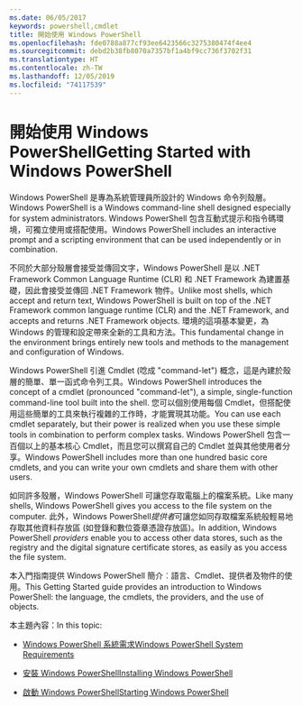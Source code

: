 ```yaml
---
ms.date: 06/05/2017
keywords: powershell,cmdlet
title: 開始使用 Windows PowerShell
ms.openlocfilehash: fde0788a877cf93ee6423566c3275380474f4ee4
ms.sourcegitcommit: debd2b38fb8070a7357bf1a4bf9cc736f3702f31
ms.translationtype: HT
ms.contentlocale: zh-TW
ms.lasthandoff: 12/05/2019
ms.locfileid: "74117539"
---
```

# <a name="getting-started-with-windows-powershell"></a><span data-ttu-id="1d48f-103">開始使用 Windows PowerShell</span><span class="sxs-lookup"><span data-stu-id="1d48f-103">Getting Started with Windows PowerShell</span></span>
<span data-ttu-id="1d48f-104">Windows PowerShell 是專為系統管理員所設計的 Windows 命令列殼層。</span><span class="sxs-lookup"><span data-stu-id="1d48f-104">Windows PowerShell is a Windows command-line shell designed especially for system administrators.</span></span> <span data-ttu-id="1d48f-105">Windows PowerShell 包含互動式提示和指令碼環境，可獨立使用或搭配使用。</span><span class="sxs-lookup"><span data-stu-id="1d48f-105">Windows PowerShell includes an interactive prompt and a scripting environment that can be used independently or in combination.</span></span>

<span data-ttu-id="1d48f-106">不同於大部分殼層會接受並傳回文字，Windows PowerShell 是以 .NET Framework Common Language Runtime (CLR) 和 .NET Framework 為建置基礎，因此會接受並傳回 .NET Framework 物件。</span><span class="sxs-lookup"><span data-stu-id="1d48f-106">Unlike most shells, which accept and return text, Windows PowerShell is built on top of the .NET Framework common language runtime (CLR) and the .NET Framework, and accepts and returns .NET Framework objects.</span></span> <span data-ttu-id="1d48f-107">環境的這項基本變更，為 Windows 的管理和設定帶來全新的工具和方法。</span><span class="sxs-lookup"><span data-stu-id="1d48f-107">This fundamental change in the environment brings entirely new tools and methods to the management and configuration of Windows.</span></span>

<span data-ttu-id="1d48f-108">Windows PowerShell 引進 Cmdlet (唸成 "command-let") 概念，這是內建於殼層的簡單、單一函式命令列工具。</span><span class="sxs-lookup"><span data-stu-id="1d48f-108">Windows PowerShell introduces the concept of a cmdlet (pronounced "command-let"), a simple, single-function command-line tool built into the shell.</span></span> <span data-ttu-id="1d48f-109">您可以個別使用每個 Cmdlet，但搭配使用這些簡單的工具來執行複雜的工作時，才能實現其功能。</span><span class="sxs-lookup"><span data-stu-id="1d48f-109">You can use each cmdlet separately, but their power is realized when you use these simple tools in combination to perform complex tasks.</span></span> <span data-ttu-id="1d48f-110">Windows PowerShell 包含一百個以上的基本核心 Cmdlet，而且您可以撰寫自己的 Cmdlet 並與其他使用者分享。</span><span class="sxs-lookup"><span data-stu-id="1d48f-110">Windows PowerShell includes more than one hundred basic core cmdlets, and you can write your own cmdlets and share them with other users.</span></span>

<span data-ttu-id="1d48f-111">如同許多殼層，Windows PowerShell 可讓您存取電腦上的檔案系統。</span><span class="sxs-lookup"><span data-stu-id="1d48f-111">Like many shells, Windows PowerShell gives you access to the file system on the computer.</span></span> <span data-ttu-id="1d48f-112">此外，Windows PowerShell*提供者*可讓您如同存取檔案系統般輕易地存取其他資料存放區 (如登錄和數位簽章憑證存放區)。</span><span class="sxs-lookup"><span data-stu-id="1d48f-112">In addition, Windows PowerShell *providers* enable you to access other data stores, such as the registry and the digital signature certificate stores, as easily as you access the file system.</span></span>

<span data-ttu-id="1d48f-113">本入門指南提供 Windows PowerShell 簡介︰語言、Cmdlet、提供者及物件的使用。</span><span class="sxs-lookup"><span data-stu-id="1d48f-113">This Getting Started guide provides an introduction to Windows PowerShell: the language, the cmdlets, the providers, and the use of objects.</span></span>

<span data-ttu-id="1d48f-114">本主題內容：</span><span class="sxs-lookup"><span data-stu-id="1d48f-114">In this topic:</span></span>

- [<span data-ttu-id="1d48f-115">Windows PowerShell 系統需求</span><span class="sxs-lookup"><span data-stu-id="1d48f-115">Windows PowerShell System Requirements</span></span>](../install/Windows-PowerShell-System-Requirements.md)

- [<span data-ttu-id="1d48f-116">安裝 Windows PowerShell</span><span class="sxs-lookup"><span data-stu-id="1d48f-116">Installing Windows PowerShell</span></span>](../install/Installing-Windows-PowerShell.md)

- [<span data-ttu-id="1d48f-117">啟動 Windows PowerShell</span><span class="sxs-lookup"><span data-stu-id="1d48f-117">Starting Windows PowerShell</span></span>](Starting-Windows-PowerShell.md)
